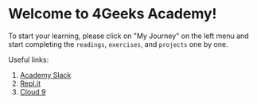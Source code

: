 # Welcome to 4Geeks Academy!

To start your learning, please click on "My Journey" on the left menu and start completing the `readings`, `exercises`, and `projects` one by one.

Useful links:
1. [Academy Slack](https://4geeksacademy.slack.com)
2. [Repl.it](https://repl.it/student)
3. [Cloud 9](https://ide.c9.io/)

